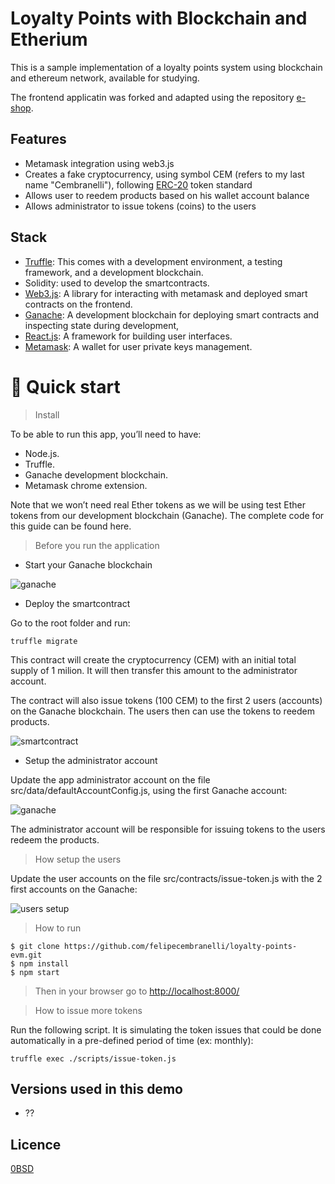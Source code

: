 # Loyalty Points with Blockchain and Etherium

This is a sample implementation of a loyalty points system using blockchain and ethereum network, available for studying. 

The frontend applicatin was forked and adapted using the repository [e-shop](https://github.com/james-muriithi/e-shop).


## Features

- Metamask integration using web3.js
- Creates a fake cryptocurrency, using symbol CEM (refers to my last name "Cembranelli"), following [ERC-20](https://www.investopedia.com/news/what-erc20-and-what-does-it-mean-ethereum/) token standard
- Allows user to reedem products based on his wallet account balance
- Allows administrator to issue tokens (coins) to the users
## Stack

- [Truffle](https://trufflesuite.com/): This comes with a development environment, a testing framework, and a development blockchain.
- Solidity: used to develop the smartcontracts.
- [Web3.js](): A library for interacting with metamask and deployed smart contracts on the frontend.
- [Ganache](https://www.trufflesuite.com/ganache): A development blockchain for deploying smart contracts and inspecting state during development,
- [React.js](https://reactjs.org/): A framework for building user interfaces.
- [Metamask](https://metamask.io/): A wallet for user private keys management.

# 🚀 Quick start

> Install

To be able to run this app, you’ll need to have:

- Node.js.
- Truffle.
- Ganache development blockchain.
- Metamask chrome extension.

Note that we won’t need real Ether tokens as we will be using test Ether tokens from our development blockchain (Ganache). The complete code for this guide can be found here.

> Before you run the application

- Start your Ganache blockchain

![ganache](/doc/gananche.png)

- Deploy the smartcontract

Go to the root folder and run:

``truffle migrate``

This contract will create the cryptocurrency (CEM) with an initial total supply of 1 milion. It will then transfer this amount to the administrator account.

The contract will also issue tokens (100 CEM) to the first 2 users (accounts) on the Ganache blockchain. The users then can use the tokens to reedem products.

![smartcontract](/doc/xxx.png) 

- Setup the administrator account

Update the app administrator account on the file src/data/defaultAccountConfig.js, using the first Ganache account:

![ganache](/doc/gananche.png)

The administrator account will be responsible for issuing tokens to the users redeem the products. 

> How setup the users

Update the user accounts on the file src/contracts/issue-token.js with the 2 first accounts on the Ganache:

![users setup](/doc/x.png)

> How to run

```
$ git clone https://github.com/felipecembranelli/loyalty-points-evm.git
$ npm install
$ npm start
```

> Then in your browser go to [http://localhost:8000/](http://localhost:8000/)


> How to issue more tokens

Run the following script. It is simulating the token issues that could be done automatically in a pre-defined period of time (ex: monthly):

``truffle exec ./scripts/issue-token.js``

## Versions used in this demo

* ??

## Licence

[0BSD](LICENSE)
